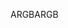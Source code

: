 <span data-ttu-id="607a8-101">ARGB</span><span class="sxs-lookup"><span data-stu-id="607a8-101">ARGB</span></span>